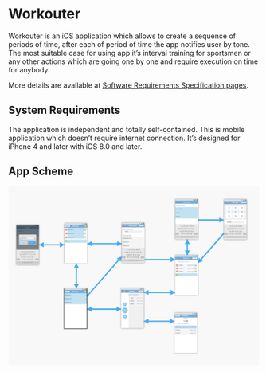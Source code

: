 # Workouter
Workouter is an iOS application which allows to create a sequence of periods of time, after each of period of time the app notifies user by tone. The most suitable case for using app it’s interval training for sportsmen or any other actions which are going one by one and require execution on time for anybody.

More details are available at [Software Requirements Specification.pages](https://github.com/Visput/SportTime/blob/master/doc/v1/requirements/Software%20Requirements%20Specification.pages).

## System Requirements
The application is independent and totally self-contained. This is mobile application which doesn’t require internet connection. It’s designed for iPhone 4 and later with iOS 8.0 and later.

## App Scheme
<img src="https://raw.githubusercontent.com/Visput/SportTime/master/Docs/v1/ui/app_scheme.png"/>
